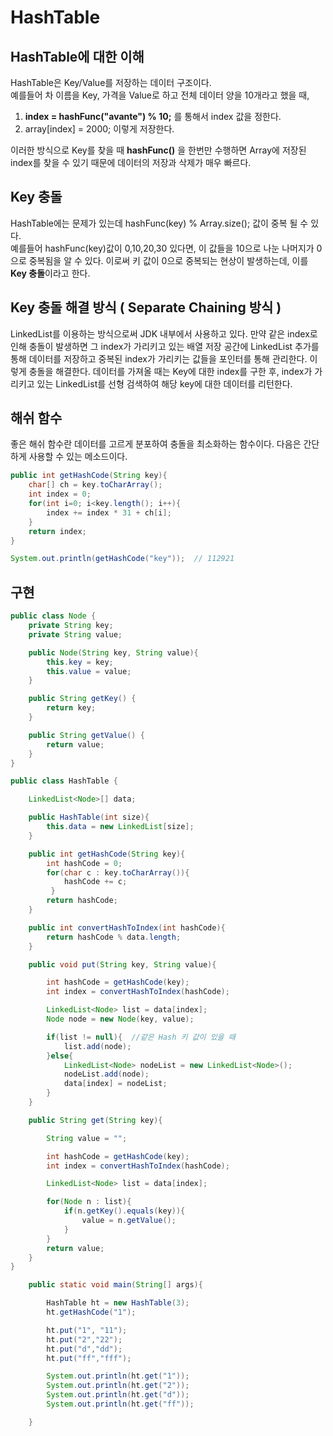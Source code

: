 # HashTable

## HashTable에 대한 이해

HashTable은 Key/Value를 저장하는 데이터 구조이다.   
예를들어 차 이름을 Key, 가격을 Value로 하고 전체 데이터 양을 10개라고 했을 때,    
1. **index = hashFunc("avante") % 10;** 를 통해서 index 값을 정한다.
2. array[index] = 2000;
이렇게 저장한다.   
 
이러한 방식으로 Key를 찾을 때 **hashFunc()** 을 한번만 수행하면 Array에 저장된 index를 찾을 수 있기 때문에 데이터의 저장과 삭제가 매우 빠르다.   


## Key 충돌
HashTable에는 문제가 있는데 hashFunc(key) % Array.size(); 값이 중복 될 수 있다.   
예를들어 hashFunc(key)값이 0,10,20,30 있다면, 이 값들을 10으로 나눈 나머지가 0으로 중복됨을 알 수 있다.
이로써 키 값이 0으로 중복되는 현상이 발생하는데, 이를 **Key 충돌**이라고 한다.


## Key 충돌 해결 방식 ( Separate Chaining 방식 )
LinkedList를 이용하는 방식으로써 JDK 내부에서 사용하고 있다.
만약 같은 index로 인해 충돌이 발생하면 그 index가 가리키고 있는 배열 저장 공간에 LinkedList 추가를 통해 데이터를 저장하고 중복된 index가 가리키는 값들을 포인터를 통해 관리한다.
이렇게 충돌을 해결한다. 데이터를 가져올 때는 Key에 대한 index를 구한 후, index가 가리키고 있는 LinkedList를 선형 검색하여 해당 key에 대한 데이터를 리턴한다. 


## 해쉬 함수
좋은 해쉬 함수란 데이터를 고르게 분포하여 충돌을 최소화하는 함수이다. 다음은 간단하게 사용할 수 있는 메소드이다.
```java
public int getHashCode(String key){
    char[] ch = key.toCharArray();
    int index = 0;
    for(int i=0; i<key.length(); i++){
        index += index * 31 + ch[i];
    }
    return index;
}

System.out.println(getHashCode("key"));  // 112921
```

## 구현

```java
public class Node {
    private String key;
    private String value;

    public Node(String key, String value){
        this.key = key;
        this.value = value;
    }

    public String getKey() {
        return key;
    }

    public String getValue() {
        return value;
    }
}
```

```java
public class HashTable {

    LinkedList<Node>[] data;

    public HashTable(int size){
        this.data = new LinkedList[size];
    }

    public int getHashCode(String key){
        int hashCode = 0;
        for(char c : key.toCharArray()){
            hashCode += c;
         }
        return hashCode;
    }

    public int convertHashToIndex(int hashCode){
        return hashCode % data.length;
    }

    public void put(String key, String value){

        int hashCode = getHashCode(key);
        int index = convertHashToIndex(hashCode);

        LinkedList<Node> list = data[index];
        Node node = new Node(key, value);

        if(list != null){  //같은 Hash 키 값이 있을 때
            list.add(node);
        }else{
            LinkedList<Node> nodeList = new LinkedList<Node>();
            nodeList.add(node);
            data[index] = nodeList;
        }
    }

    public String get(String key){

        String value = "";

        int hashCode = getHashCode(key);
        int index = convertHashToIndex(hashCode);

        LinkedList<Node> list = data[index];

        for(Node n : list){
            if(n.getKey().equals(key)){
                value = n.getValue();
            }
        }
        return value;
    }
}
```

```java
    public static void main(String[] args){

        HashTable ht = new HashTable(3);
        ht.getHashCode("1");

        ht.put("1", "11");
        ht.put("2","22");
        ht.put("d","dd");
        ht.put("ff","fff");

        System.out.println(ht.get("1"));
        System.out.println(ht.get("2"));
        System.out.println(ht.get("d"));
        System.out.println(ht.get("ff"));

    }
```